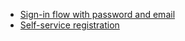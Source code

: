 * [Sign-in flow with password and email](/docs/guides/oie-embedded-sdk-use-case-sign-in-pwd-email/nodejs/main/)
* [Self-service registration](/docs/guides/oie-embedded-sdk-use-case-self-reg/nodejs/main/)
